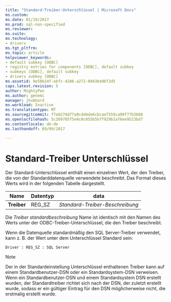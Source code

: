 ```yaml
---
title: "Standard-Treiber-Unterschlüssel | Microsoft Docs"
ms.custom: 
ms.date: 01/19/2017
ms.prod: sql-non-specified
ms.reviewer: 
ms.suite: 
ms.technology:
- drivers
ms.tgt_pltfrm: 
ms.topic: article
helpviewer_keywords:
- default subkey [ODBC]
- registry entries for components [ODBC], default subkey
- subkeys [ODBC], default subkey
- drivers subkey [ODBC]
ms.assetid: 9e58b24f-ebfc-4286-a272-0843b4d6f2d5
caps.latest.revision: 5
author: MightyPen
ms.author: genemi
manager: jhubbard
ms.workload: Inactive
ms.translationtype: MT
ms.sourcegitcommit: f7e6274d77a9cdd4de6cbcaef559ca99f77b3608
ms.openlocfilehash: 5c269705f5e4c0c855b5b7f929b1a76ee9523bd7
ms.contentlocale: de-de
ms.lasthandoff: 09/09/2017

---
```

# <a name="default-driver-subkey"></a>Standard-Treiber Unterschlüssel
Der Standard-Unterschlüssel enthält einen einzelnen Wert, der den Treiber, die von der Standarddatenquelle verwendete beschreibt. Das Format dieses Werts wird in der folgenden Tabelle dargestellt.  
  
|Name|Datentyp|data|  
|----------|---------------|----------|  
|**Treiber**|REG_SZ|*Standard-Treiber-Beschreibung*|  
  
 Die *Treiber standardbeschreibung* Name ist identisch mit den Namen des Werts unter der ODBC-Treiber-Unterschlüssel, die den Treiber beschreibt.  
  
 Wenn die Datenquelle standardmäßig den SQL Server-Treiber verwendet, kann z. B. der Wert unter dem Unterschlüssel Standard sein:  
  
```  
Driver : REG_SZ : SQL Server  
```  
  
> [!NOTE]  
>  Der in der Standardeinstellung Unterschlüssel enthaltenen Treiber kann auf einem Standardbenutzer-DSN oder ein Standardsystem-DSN verweisen. Wenn ein Standardbenutzer-DSN und einem Standardsystem DSN erstellt wurden, der Standardtreiber richtet sich nach der DSN, der zuletzt erstellt wurde, sodass er ein gültiger Eintrag für den DSN möglicherweise nicht, die erstmalig erstellt wurde.

